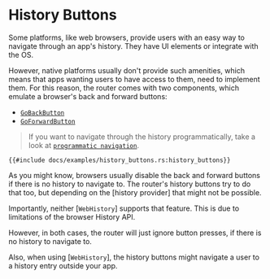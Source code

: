 # History Buttons

Some platforms, like web browsers, provide users with an easy way to navigate
through an app's history. They have UI elements or integrate with the OS.

However, native platforms usually don't provide such amenities, which means that
apps wanting users to have access to them, need to implement them. For this
reason, the router comes with two components, which emulate a browser's back and
forward buttons:

- [`GoBackButton`](https://docs.rs/dioxus-router/latest/dioxus_router/components/fn.GoBackButton.html)
- [`GoForwardButton`](https://docs.rs/dioxus-router/latest/dioxus_router/components/fn.GoForwardButton.html)

> If you want to navigate through the history programmatically, take a look at
> [`programmatic navigation`](./navigation/programmatic.md).

```rust, no_run
{{#include docs/examples/history_buttons.rs:history_buttons}}
```

As you might know, browsers usually disable the back and forward buttons if
there is no history to navigate to. The router's history buttons try to do that
too, but depending on the [history provider] that might not be possible.

Importantly, neither [`WebHistory`] supports that feature.
This is due to limitations of the browser History API.

However, in both cases, the router will just ignore button presses, if there is
no history to navigate to.

Also, when using [`WebHistory`], the history buttons might
navigate a user to a history entry outside your app.
